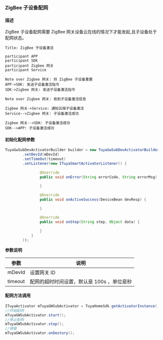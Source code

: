 ### ZigBee 子设备配网

#### 描述

ZigBee 子设备配网需要 ZigBee 网关设备云在线的情况下才能发起,且子设备处于配网状态。

```sequence
Title: ZigBee 子设备激活

participant APP
participant SDK
participant Zigbee 网关
participant Service

Note over Zigbee 网关: 将 ZigBee 子设备重置
APP->SDK: 发送子设备激活指令
SDK->Zigbee 网关: 发送子设备激活指令

Note over Zigbee 网关: 收到子设备激活信息

Zigbee 网关->Service: 通知云端子设备激活
Service-->Zigbee 网关: 子设备激活成功

Zigbee 网关-->SDK: 子设备激活成功
SDK-->APP: 子设备激活成功

```

#### 初始化配网参数

```java
TuyaGwSubDevActivatorBuilder builder = new TuyaGwSubDevActivatorBuilder()
        .setDevId(mDevId)
        .setTimeOut(timeout)
        .setListener(new ITuyaSmartActivatorListener() {
                
                @Override
                public void onError(String errorCode, String errorMsg) {
                    
                }
                
                @Override
                public void onActiveSuccess(DeviceBean devResp) {
                    
                }
                
                @Override
                public void onStep(String step, Object data) {
                    
                }
            }
        ));
```
**参数说明**

| 参数         | 说明 |
| ------------ | -------------------------- |
| mDevId          | 设置网关 ID |
| timeout         | 配网的超时时间设置，默认是 100s ，单位是秒 |

#### 配网方法调用

```java
ITuyaActivator mTuyaGWSubActivator = TuyaHomeSdk.getActivatorInstance().newGwSubDevActivator(builder);
//开始配网
mTuyaGWSubActivator.start();
//停止配网
mTuyaGWSubActivator.stop();
//销毁
mTuyaGWSubActivator.onDestory();
```